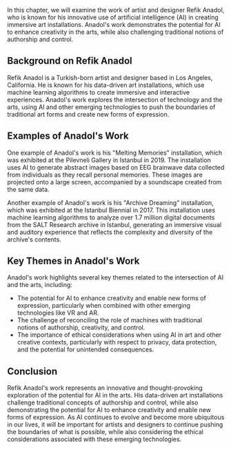 
In this chapter, we will examine the work of artist and designer Refik Anadol, who is known for his innovative use of artificial intelligence (AI) in creating immersive art installations. Anadol's work demonstrates the potential for AI to enhance creativity in the arts, while also challenging traditional notions of authorship and control.

Background on Refik Anadol
--------------------------

Refik Anadol is a Turkish-born artist and designer based in Los Angeles, California. He is known for his data-driven art installations, which use machine learning algorithms to create immersive and interactive experiences. Anadol's work explores the intersection of technology and the arts, using AI and other emerging technologies to push the boundaries of traditional art forms and create new forms of expression.

Examples of Anadol's Work
-------------------------

One example of Anadol's work is his "Melting Memories" installation, which was exhibited at the Pilevneli Gallery in Istanbul in 2019. The installation uses AI to generate abstract images based on EEG brainwave data collected from individuals as they recall personal memories. These images are projected onto a large screen, accompanied by a soundscape created from the same data.

Another example of Anadol's work is his "Archive Dreaming" installation, which was exhibited at the Istanbul Biennial in 2017. This installation uses machine learning algorithms to analyze over 1.7 million digital documents from the SALT Research archive in Istanbul, generating an immersive visual and auditory experience that reflects the complexity and diversity of the archive's contents.

Key Themes in Anadol's Work
---------------------------

Anadol's work highlights several key themes related to the intersection of AI and the arts, including:

* The potential for AI to enhance creativity and enable new forms of expression, particularly when combined with other emerging technologies like VR and AR.
* The challenge of reconciling the role of machines with traditional notions of authorship, creativity, and control.
* The importance of ethical considerations when using AI in art and other creative contexts, particularly with respect to privacy, data protection, and the potential for unintended consequences.

Conclusion
----------

Refik Anadol's work represents an innovative and thought-provoking exploration of the potential for AI in the arts. His data-driven art installations challenge traditional concepts of authorship and control, while also demonstrating the potential for AI to enhance creativity and enable new forms of expression. As AI continues to evolve and become more ubiquitous in our lives, it will be important for artists and designers to continue pushing the boundaries of what is possible, while also considering the ethical considerations associated with these emerging technologies.
